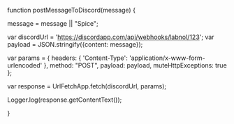 function postMessageToDiscord(message) {

  message = message || "Spice";
  
  var discordUrl = 'https://discordapp.com/api/webhooks/labnol/123';
  var payload = JSON.stringify({content: message});
  
  var params = {
    headers: {
      'Content-Type': 'application/x-www-form-urlencoded'
    },
    method: "POST",
    payload: payload,
    muteHttpExceptions: true
  };
  
  var response = UrlFetchApp.fetch(discordUrl, params);
  
  Logger.log(response.getContentText());

}
